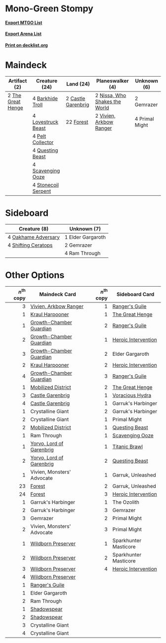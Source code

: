 # Mono-Green Stompy

#### [Export MTGO List](../collection/Mono-Green%20Stompy/Mono-Green%20Stompy.txt)
#### [Export Arena List](../collection/Mono-Green%20Stompy/Mono-Green%20Stompy_arena.txt)
#### [Print on decklist.org](http://decklist.org/?deckmain=4%09Barkhide%20Troll%0A2%09Castle%20Garenbrig%0A22%09Forest%0A2%09Gemrazer%0A4%09Lovestruck%20Beast%0A2%09Nissa,%20Who%20Shakes%20the%20World%0A4%09Pelt%20Collector%0A4%09Primal%20Might%0A4%09Questing%20Beast%0A4%09Scavenging%20Ooze%0A4%09Stonecoil%20Serpent%0A2%09The%20Great%20Henge%0A2%09Vivien,%20Arkbow%20Ranger&deckside=1%09Elder%20Gargaroth%0A2%09Gemrazer%0A4%09Oakhame%20Adversary%0A4%09Ram%20Through%0A4%09Shifting%20Ceratops)
# Maindeck

|                                        Artifact (2)                                        |                                        Creature (24)                                         |                                          Land (24)                                          |                                            Planeswalker (4)                                            | Unknown (6)  |
|--------------------------------------------------------------------------------------------|----------------------------------------------------------------------------------------------|---------------------------------------------------------------------------------------------|--------------------------------------------------------------------------------------------------------|--------------|
|2 [The Great Henge](http://gatherer.wizards.com/Pages/Card/Details.aspx?multiverseid=473123)|4 [Barkhide Troll](http://gatherer.wizards.com/Pages/Card/Details.aspx?multiverseid=466919)   |2 [Castle Garenbrig](http://gatherer.wizards.com/Pages/Card/Details.aspx?multiverseid=473202)|2 [Nissa, Who Shakes the World](http://gatherer.wizards.com/Pages/Card/Details.aspx?multiverseid=461096)|2 Gemrazer    |
|                                                                                            |4 [Lovestruck Beast](http://gatherer.wizards.com/Pages/Card/Details.aspx?multiverseid=473127) |22 [Forest](http://gatherer.wizards.com/Pages/Card/Details.aspx?multiverseid=439860)         |2 [Vivien, Arkbow Ranger](http://gatherer.wizards.com/Pages/Card/Details.aspx?multiverseid=466953)      |4 Primal Might|
|                                                                                            |4 [Pelt Collector](http://gatherer.wizards.com/Pages/Card/Details.aspx?multiverseid=452891)   |                                                                                             |                                                                                                        |              |
|                                                                                            |4 [Questing Beast](http://gatherer.wizards.com/Pages/Card/Details.aspx?multiverseid=473133)   |                                                                                             |                                                                                                        |              |
|                                                                                            |4 [Scavenging Ooze](http://gatherer.wizards.com/Pages/Card/Details.aspx?multiverseid=420783)  |                                                                                             |                                                                                                        |              |
|                                                                                            |4 [Stonecoil Serpent](http://gatherer.wizards.com/Pages/Card/Details.aspx?multiverseid=473197)|                                                                                             |                                                                                                        |              |


# Sideboard

|                                         Creature (8)                                         |   Unknown (7)   |
|----------------------------------------------------------------------------------------------|-----------------|
|4 [Oakhame Adversary](http://gatherer.wizards.com/Pages/Card/Details.aspx?multiverseid=473129)|1 Elder Gargaroth|
|4 [Shifting Ceratops](http://gatherer.wizards.com/Pages/Card/Details.aspx?multiverseid=466948)|2 Gemrazer       |
|                                                                                              |4 Ram Through    |


# Other Options

|*n*<sup>th</sup> copy|                                           Maindeck Card                                           |*n*<sup>th</sup> copy|                                        Sideboard Card                                        |
|--------------------:|---------------------------------------------------------------------------------------------------|--------------------:|----------------------------------------------------------------------------------------------|
|                    3|[Vivien, Arkbow Ranger](http://gatherer.wizards.com/Pages/Card/Details.aspx?multiverseid=466953)   |                    1|[Ranger's Guile](http://gatherer.wizards.com/Pages/Card/Details.aspx?multiverseid=249973)     |
|                    1|[Kraul Harpooner](http://gatherer.wizards.com/Pages/Card/Details.aspx?multiverseid=452886)         |                    1|[The Great Henge](http://gatherer.wizards.com/Pages/Card/Details.aspx?multiverseid=473123)    |
|                    1|[Growth-Chamber Guardian](http://gatherer.wizards.com/Pages/Card/Details.aspx?multiverseid=457272) |                    2|[Ranger's Guile](http://gatherer.wizards.com/Pages/Card/Details.aspx?multiverseid=249973)     |
|                    2|[Growth-Chamber Guardian](http://gatherer.wizards.com/Pages/Card/Details.aspx?multiverseid=457272) |                    1|[Heroic Intervention](http://gatherer.wizards.com/Pages/Card/Details.aspx?multiverseid=423776)|
|                    3|[Growth-Chamber Guardian](http://gatherer.wizards.com/Pages/Card/Details.aspx?multiverseid=457272) |                    2|Elder Gargaroth                                                                               |
|                    2|[Kraul Harpooner](http://gatherer.wizards.com/Pages/Card/Details.aspx?multiverseid=452886)         |                    2|[Heroic Intervention](http://gatherer.wizards.com/Pages/Card/Details.aspx?multiverseid=423776)|
|                    4|[Growth-Chamber Guardian](http://gatherer.wizards.com/Pages/Card/Details.aspx?multiverseid=457272) |                    3|[Ranger's Guile](http://gatherer.wizards.com/Pages/Card/Details.aspx?multiverseid=249973)     |
|                    1|[Mobilized District](http://gatherer.wizards.com/Pages/Card/Details.aspx?multiverseid=461176)      |                    2|[The Great Henge](http://gatherer.wizards.com/Pages/Card/Details.aspx?multiverseid=473123)    |
|                    3|[Castle Garenbrig](http://gatherer.wizards.com/Pages/Card/Details.aspx?multiverseid=473202)        |                    1|[Voracious Hydra](http://gatherer.wizards.com/Pages/Card/Details.aspx?multiverseid=466954)    |
|                    4|[Castle Garenbrig](http://gatherer.wizards.com/Pages/Card/Details.aspx?multiverseid=473202)        |                    1|Garruk's Harbinger                                                                            |
|                    1|Crystalline Giant                                                                                  |                    2|Garruk's Harbinger                                                                            |
|                    2|Crystalline Giant                                                                                  |                    1|Primal Might                                                                                  |
|                    2|[Mobilized District](http://gatherer.wizards.com/Pages/Card/Details.aspx?multiverseid=461176)      |                    1|[Questing Beast](http://gatherer.wizards.com/Pages/Card/Details.aspx?multiverseid=473133)     |
|                    1|Ram Through                                                                                        |                    1|[Scavenging Ooze](http://gatherer.wizards.com/Pages/Card/Details.aspx?multiverseid=420783)    |
|                    1|[Yorvo, Lord of Garenbrig](http://gatherer.wizards.com/Pages/Card/Details.aspx?multiverseid=473147)|                    1|[Titanic Brawl](http://gatherer.wizards.com/Pages/Card/Details.aspx?multiverseid=457290)      |
|                    2|[Yorvo, Lord of Garenbrig](http://gatherer.wizards.com/Pages/Card/Details.aspx?multiverseid=473147)|                    2|[Questing Beast](http://gatherer.wizards.com/Pages/Card/Details.aspx?multiverseid=473133)     |
|                    1|Vivien, Monsters' Advocate                                                                         |                    1|Garruk, Unleashed                                                                             |
|                   23|[Forest](http://gatherer.wizards.com/Pages/Card/Details.aspx?multiverseid=439860)                  |                    2|Garruk, Unleashed                                                                             |
|                   24|[Forest](http://gatherer.wizards.com/Pages/Card/Details.aspx?multiverseid=439860)                  |                    3|[Heroic Intervention](http://gatherer.wizards.com/Pages/Card/Details.aspx?multiverseid=423776)|
|                    1|Garruk's Harbinger                                                                                 |                    1|The Ozolith                                                                                   |
|                    2|Garruk's Harbinger                                                                                 |                    3|Gemrazer                                                                                      |
|                    3|Gemrazer                                                                                           |                    2|Primal Might                                                                                  |
|                    2|Vivien, Monsters' Advocate                                                                         |                    3|Primal Might                                                                                  |
|                    1|[Wildborn Preserver](http://gatherer.wizards.com/Pages/Card/Details.aspx?multiverseid=473144)      |                    1|Sparkhunter Masticore                                                                         |
|                    2|[Wildborn Preserver](http://gatherer.wizards.com/Pages/Card/Details.aspx?multiverseid=473144)      |                    2|Sparkhunter Masticore                                                                         |
|                    3|[Wildborn Preserver](http://gatherer.wizards.com/Pages/Card/Details.aspx?multiverseid=473144)      |                    4|[Heroic Intervention](http://gatherer.wizards.com/Pages/Card/Details.aspx?multiverseid=423776)|
|                    4|[Wildborn Preserver](http://gatherer.wizards.com/Pages/Card/Details.aspx?multiverseid=473144)      |                     |                                                                                              |
|                    1|[Ranger's Guile](http://gatherer.wizards.com/Pages/Card/Details.aspx?multiverseid=249973)          |                     |                                                                                              |
|                    1|Elder Gargaroth                                                                                    |                     |                                                                                              |
|                    2|Ram Through                                                                                        |                     |                                                                                              |
|                    1|[Shadowspear](http://gatherer.wizards.com/Pages/Card/Details.aspx?multiverseid=476487)             |                     |                                                                                              |
|                    2|[Shadowspear](http://gatherer.wizards.com/Pages/Card/Details.aspx?multiverseid=476487)             |                     |                                                                                              |
|                    3|Crystalline Giant                                                                                  |                     |                                                                                              |
|                    4|Crystalline Giant                                                                                  |                     |                                                                                              |

